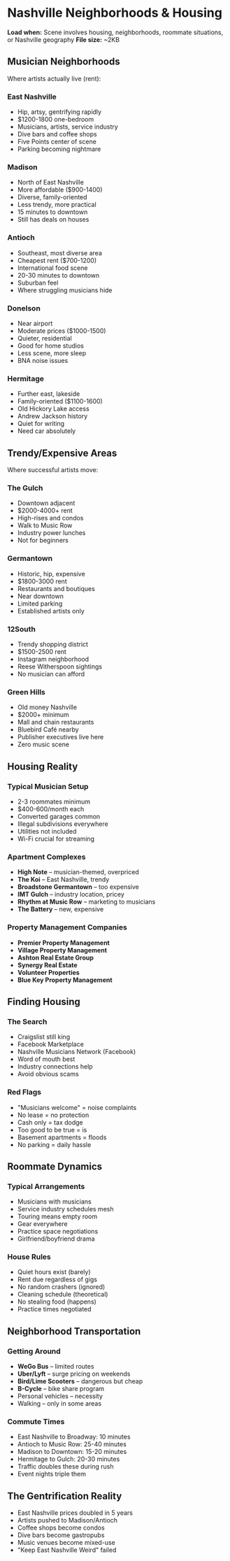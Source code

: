 # Nashville Neighborhoods & Housing
**Load when:** Scene involves housing, neighborhoods, roommate situations, or Nashville geography
**File size:** ~2KB

## Musician Neighborhoods

Where artists actually live (rent):

### East Nashville
* Hip, artsy, gentrifying rapidly
* $1200-1800 one-bedroom
* Musicians, artists, service industry
* Dive bars and coffee shops
* Five Points center of scene
* Parking becoming nightmare

### Madison
* North of East Nashville
* More affordable ($900-1400)
* Diverse, family-oriented
* Less trendy, more practical
* 15 minutes to downtown
* Still has deals on houses

### Antioch
* Southeast, most diverse area
* Cheapest rent ($700-1200)
* International food scene
* 20-30 minutes to downtown
* Suburban feel
* Where struggling musicians hide

### Donelson
* Near airport
* Moderate prices ($1000-1500)
* Quieter, residential
* Good for home studios
* Less scene, more sleep
* BNA noise issues

### Hermitage
* Further east, lakeside
* Family-oriented ($1100-1600)
* Old Hickory Lake access
* Andrew Jackson history
* Quiet for writing
* Need car absolutely

## Trendy/Expensive Areas

Where successful artists move:

### The Gulch
* Downtown adjacent
* $2000-4000+ rent
* High-rises and condos
* Walk to Music Row
* Industry power lunches
* Not for beginners

### Germantown
* Historic, hip, expensive
* $1800-3000 rent
* Restaurants and boutiques
* Near downtown
* Limited parking
* Established artists only

### 12South
* Trendy shopping district
* $1500-2500 rent
* Instagram neighborhood
* Reese Witherspoon sightings
* No musician can afford

### Green Hills
* Old money Nashville
* $2000+ minimum
* Mall and chain restaurants
* Bluebird Café nearby
* Publisher executives live here
* Zero music scene

## Housing Reality

### Typical Musician Setup
* 2-3 roommates minimum
* $400-600/month each
* Converted garages common
* Illegal subdivisions everywhere
* Utilities not included
* Wi-Fi crucial for streaming

### Apartment Complexes
* **High Note** – musician-themed, overpriced
* **The Koi** – East Nashville, trendy
* **Broadstone Germantown** – too expensive
* **IMT Gulch** – industry location, pricey
* **Rhythm at Music Row** – marketing to musicians
* **The Battery** – new, expensive

### Property Management Companies
* **Premier Property Management**
* **Village Property Management**
* **Ashton Real Estate Group**
* **Synergy Real Estate**
* **Volunteer Properties**
* **Blue Key Property Management**

## Finding Housing

### The Search
* Craigslist still king
* Facebook Marketplace
* Nashville Musicians Network (Facebook)
* Word of mouth best
* Industry connections help
* Avoid obvious scams

### Red Flags
* "Musicians welcome" = noise complaints
* No lease = no protection
* Cash only = tax dodge
* Too good to be true = is
* Basement apartments = floods
* No parking = daily hassle

## Roommate Dynamics

### Typical Arrangements
* Musicians with musicians
* Service industry schedules mesh
* Touring means empty room
* Gear everywhere
* Practice space negotiations
* Girlfriend/boyfriend drama

### House Rules
* Quiet hours exist (barely)
* Rent due regardless of gigs
* No random crashers (ignored)
* Cleaning schedule (theoretical)
* No stealing food (happens)
* Practice times negotiated

## Neighborhood Transportation

### Getting Around
* **WeGo Bus** – limited routes
* **Uber/Lyft** – surge pricing on weekends
* **Bird/Lime Scooters** – dangerous but cheap
* **B-Cycle** – bike share program
* Personal vehicles – necessity
* Walking – only in some areas

### Commute Times
* East Nashville to Broadway: 10 minutes
* Antioch to Music Row: 25-40 minutes
* Madison to Downtown: 15-20 minutes
* Hermitage to Gulch: 20-30 minutes
* Traffic doubles these during rush
* Event nights triple them

## The Gentrification Reality

* East Nashville prices doubled in 5 years
* Artists pushed to Madison/Antioch
* Coffee shops become condos
* Dive bars become gastropubs
* Music venues become mixed-use
* "Keep East Nashville Weird" failed